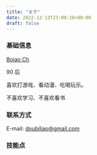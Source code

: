 ```yaml
---
title: "关于"
date: 2022-12-13T23:09:18+08:00
draft: false
---
```


### 基础信息

[Boiao Ch](https://github.com/liaobinbin)

90 后

喜欢打游戏、看动漫、吃喝玩乐。

不喜欢学习、不喜欢看书

### 联系方式

E-mail: doubiliao@gmail.com

### 技能点
